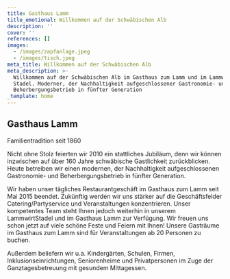 ```yaml
---
title: Gasthaus Lamm
title_emotional: Willkommen auf der Schwäbischen Alb
description: ''
cover: ''
references: []
images:
  - /images/zapfanlage.jpeg
  - /images/tisch.jpeg
meta_title: Willkommen auf der Schwäbischen Alb
meta_description: >-
  Willkommen auf der Schwäbischen Alb im Gasthaus zum Lamm und im Lammwirt
  Stadel. Moderner, der Nachhaltigkeit aufgeschlossener Gastronomie- und
  Beherbergungsbetrieb in fünfter Generation
_template: home
---
```


<mini-container>

<h2 class="subtitle">Gasthaus Lamm</h2>

<p class="h2">Familientradition seit 1860</p>

Nicht ohne Stolz feierten wir 2010 ein stattliches Jubiläum, denn wir können inzwischen auf über 160 Jahre schwäbische Gastlichkeit zurückblicken. Heute betreiben wir einen modernen, der Nachhaltigkeit aufgeschlossenen Gastronomie- und Beherbergungsbetrieb in fünfter Generation.

Wir haben unser tägliches Restaurantgeschäft im Gasthaus zum Lamm seit Mai 2015 beendet. Zukünftig werden wir uns stärker auf die Geschäftsfelder Catering/Partyservice und Veranstaltungen konzentrieren. Unser kompetentes Team steht Ihnen jedoch weiterhin in unserem LammwirtStadel und im Gasthaus Lamm zur Verfügung. Wir freuen uns schon jetzt auf viele schöne Feste und Feiern mit Ihnen! Unsere Gasträume im Gasthaus zum Lamm sind für Veranstaltungen ab 20 Personen zu buchen.

Außerdem beliefern wir u.a. Kindergärten, Schulen, Firmen, Inklusionseinrichtungen, Seniorenheime und Privatpersonen im Zuge der Ganztagesbetreuung mit gesundem Mittagessen.

</mini-container>
